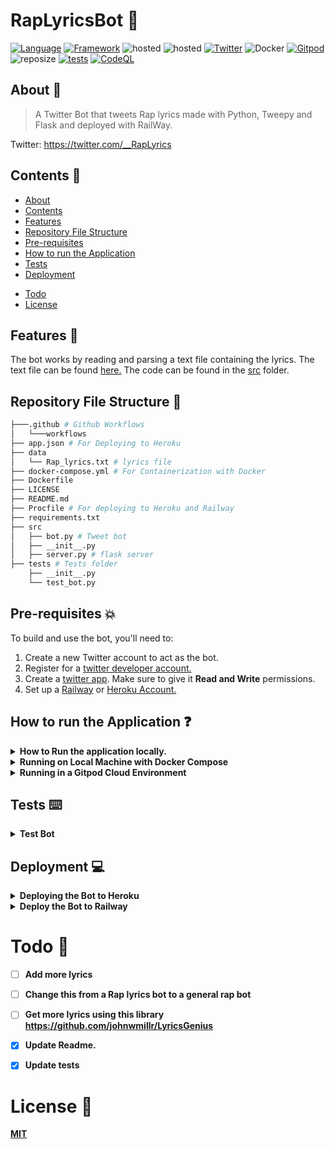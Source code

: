 # RapLyricsBot :robot:

[![Language](https://img.shields.io/badge/Python-darkblue.svg?style=flat&logo=python&logoColor=white)](https://www.python.org)
[![Framework](https://img.shields.io/badge/Flask-darkgreen.svg?style=flat&logo=flask&logoColor=white)](https://github.com/Nneji123/Raplyricsbot)
![hosted](https://img.shields.io/badge/Railway-430098?style=flat&logo=railway&logoColor=white)
![hosted](https://img.shields.io/badge/Heroku-430098?style=flat&logo=heroku&logoColor=white)
[![Twitter](https://img.shields.io/badge/Twitter-blue.svg?style=flat&logo=twitter&logoColor=white)](https://twitter.com/_RapLyricsBot)
![Docker](https://img.shields.io/badge/Docker-blue?style=flat&logo=docker&logoColor=white)
[![Gitpod](https://img.shields.io/badge/Gitpod-orange?style=flat&logo=gitpod&logoColor=white)](https://gitpod.io/#https://github.com/Nneji123/RapLyricsBot)
![reposize](https://img.shields.io/github/repo-size/Nneji123/RapLyricsBot)
[![tests](https://github.com/Nneji123/RapLyricsBot/actions/workflows/test.yml/badge.svg)](https://github.com/Nneji123/RapLyricsBot/actions/workflows/test.yml)
[![CodeQL](https://github.com/Nneji123/RapLyricsBot/actions/workflows/codeql.yml/badge.svg)](https://github.com/Nneji123/RapLyricsBot/actions/workflows/codeql.yml)



## About :speech_balloon:
>A Twitter Bot that tweets Rap lyrics made with Python, Tweepy and Flask and deployed with RailWay.

Twitter: https://twitter.com/__RapLyrics




## Contents :page_with_curl:
  * [About](#about)
  * [Contents](#contents)
  * [Features](#features)
  * [Repository File Structure](#repository-file-structure)
  * [Pre-requisites](#pre-requisites)
  * [How to run the Application](#how-to-run-the-application)
  * [Tests](#tests)
  * [Deployment](#deployment)
- [Todo](#todo)
- [License](#license)


## Features :star2:
The bot works by reading and parsing a text file containing the lyrics. The text file can be found [here.](https://github.com/Nneji123/Raplyricsbot/data/Rap_lyrics.txt) The code can be found in the [src](https://github.com/Nneji123/Raplyricsbot/src) folder.



## Repository File Structure :file_folder:
```bash
├───.github # Github Workflows
│   └───workflows
├── app.json # For Deploying to Heroku
├── data
│   └── Rap_lyrics.txt # lyrics file
├── docker-compose.yml # For Containerization with Docker
├── Dockerfile
├── LICENSE 
├── README.md
├── Procfile # For deploying to Heroku and Railway
├── requirements.txt
├── src
│   ├── bot.py # Tweet bot
│   ├── __init__.py
│   ├── server.py # flask server
├── tests # Tests folder
    ├── __init__.py
    └── test_bot.py

```

## Pre-requisites :boom:

To build and use the bot, you'll need to:
 
 1. Create a new Twitter account to act as the bot.
 2. Register for a [twitter developer account.](https://developer.twitter.com/en)  
 3. Create a [twitter app](https://developer.twitter.com/en/portal/projects-and-apps). Make sure to give it **Read and Write** permissions.
 4. Set up a [Railway](https://railway.app/) or [Heroku Account.](https://heroku.com)

 


## How to run the Application :question:
<details>
    <summary><b>How to Run the application locally.<b></summary>


To make your own bot follow these steps:

1. Clone this repository on your local machine
2. Create a virtual environment in your project's root directory: `python3 -m venv environment && source environment/bin/activate`
3. Install the required libraries using pip: `pip install -r requirements.txt`
4. Create a file called `.env` in the root directory of your project. Put your twitter App keys there (and any other keys required for scraping data if needed). 
    * THIS IS JUST FOR TESTING. Once everything is tested and ready to deploy, you'll move these to environment variables.
    * ADD THIS FILE(`.env`) TO THE .gitignore so you're not putting your api keys publicly on github!
```
ACCESS_TOKEN=<YOUR_ACCESS_TOKEN_HERE>
ACCESS_TOKEN_SECRET=<YOUR_ACCESS_TOKEN_SECRET_HERE>
CONSUMER_KEY=<YOUR_CONSUMER_KEY_HERE>
CONSUMER_SECRET=<YOUR_CONSUMER_SECRET_HERE>
```
1. Make changes in the logic of the bot by modyifing `src/bot.py`
2. Test your changes locally by running `python src/bot.py` from the root directory of your project

</details>


<details> 
  <summary><b>Running on Local Machine with Docker Compose</b></summary>

**You can also run the application in a docker container using docker compose(if you have it installed)**

1. Clone the repository:
```bash
git clone https://github.com/Nneji123/RapLyricsBot.git
```

2. Change the directory:
```
cd RapLyricsBot
```

3. Edit the `.envexample` file and store your keys there.


4. Run the docker compose command
```docker
docker compose up -d --build 
```
And then the lyrics should be tweeted.
</details>


<details> 
  <summary><b>Running in a Gitpod Cloud Environment</b></summary>


**Click the button below to start a new development environment:**

[![Open in Gitpod](https://gitpod.io/button/open-in-gitpod.svg)](https://gitpod.io/#https://github.com/Nneji123/RapLyricsBot)
</details>

## Tests :keyboard:
<details> 
  <summary><b>Test Bot</b></summary>

To test the API functions do the following:
1. Clone the repository:
```
git clone https://github.com/Nneji123/RapLyricsBot.git
```
2. Change the working directory and install the requirements and pytest:
```
cd Raplyricsbot
pip install -r requirements.txt
```
3. Move to the tests folder and run the tests
```
pip install pytest
pytest tests
```
</details>

## Deployment :computer:

<details> 
  <summary><b>Deploying the Bot to Heroku</b></summary>

Click the button below to deploy the application.

[![Deploy](https://www.herokucdn.com/deploy/button.png)](https://heroku.com/deploy)



</details>

<details>
    <summary><b>Deploy the Bot to Railway<b></summary>
Click the button below to deploy the bot to railway

[![Deploy on Railway](https://railway.app/button.svg)](https://railway.app/new/template/k_WXDI?referralCode=ZYOf2M)

</details>


# Todo :bookmark_tabs:
- [ ] Add more lyrics
- [ ] Change this from a Rap lyrics bot to a general rap bot
- [ ] Get more lyrics using this library https://github.com/johnwmillr/LyricsGenius
- [x] Update Readme.
- [x] Update tests


# License :page_with_curl:
[MIT](https://github.com/Nneji123/RapLyricsBot/LICENSE.md)









